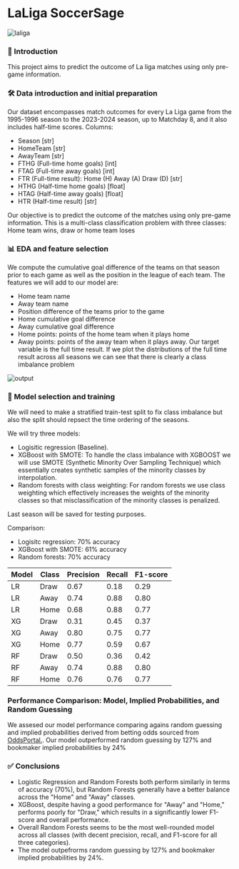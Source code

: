 # LaLiga SoccerSage
![laliga](https://github.com/user-attachments/assets/a5262f50-da17-4200-b74c-098e2aadeae4)

### 📖 Introduction
This project aims to predict the outcome of La liga matches using only pre-game information. 
### 🛠️ Data introduction and initial preparation
Our dataset encompasses match outcomes for every La Liga game from the 1995-1996 season to the 2023-2024 season, up to Matchday 8, and it also includes half-time scores.
Columns:
- Season [str]
- HomeTeam [str]
- AwayTeam [str]
- FTHG (Full-time home goals) [int]
- FTAG (Full-time away goals) [int]
- FTR (Full-time result): Home (H) Away (A) Draw (D) [str]
- HTHG (Half-time home goals) [float]
- HTAG (Half-time away goals) [float]
- HTR (Half-time result) [str]

Our objective is to predict the outcome of the matches using only pre-game information. This is a multi-class classification problem with three classes: Home team wins, draw or home team loses

### 📊 EDA and feature selection
We compute the cumulative goal difference of the teams on that season prior to each game as well as the position in the league of each team. The features we will add to our model are:
- Home team name
- Away team name
- Position difference of the teams prior to the game
- Home cumulative goal difference
- Away cumulative goal difference
- Home points: points of the home team when it plays home
- Away points: points of the away team when it plays away.
Our target variable is the full time result. If we plot the distributions of the full time result across all seasons we can see that there is clearly a class imbalance problem


![output](https://github.com/user-attachments/assets/ae65a67b-38ea-4478-9a89-45f8cea6cffd)

### 🔧 Model selection and training
We will need to make a stratified train-test split to fix class imbalance but also the split should repsect the time ordering of the seasons. 

We will try three models:
- Logisitic regression (Baseline).
- XGBoost with SMOTE: To handle the class imbalance with XGBOOST we will use SMOTE (Synthetic Minority Over Sampling Technique) which essentially creates synthetic samples of the minority classes by interpolation. 
- Random forests with class weighting: For random forests we use class weighting which effectively increases the weights of the minority classes so that misclassification of the minority classes is penalized.

Last season will be saved for testing purposes.

Comparison:
- Logisitc regression: 70% accuracy
- XGBoost with SMOTE: 61% accuracy
- Random forests: 70% accuracy

| Model | Class | Precision | Recall | F1-score |
|----------|----------|----------|----------|----------|
LR | Draw | 0.67 |0.18 | 0.29 |
LR | Away | 0.74 | 0.88 | 0.80 |
LR |Home | 0.68 | 0.88 | 0.77 |
XG | Draw | 0.31 |0.45 | 0.37 |
XG | Away | 0.80 | 0.75 | 0.77 |
XG |Home | 0.77 | 0.59 | 0.67 |
RF | Draw | 0.50 |0.36 | 0.42 |
RF | Away | 0.74 | 0.88 | 0.80 |
RF |Home | 0.76 | 0.76 | 0.77 |### XGBoost

### Performance Comparison: Model, Implied Probabilities, and Random Guessing

We assesed our model performance comparing agains random guessing and implied probabilities derived from betting odds sourced from [OddsPortal.](https://www.oddsportal.com/). Our model outperformed random guessing by 127% and bookmaker implied probabilities by 24%


### ✅ Conclusions

- Logistic Regression and Random Forests both perform similarly in terms of accuracy (70%), but Random Forests generally have a better balance across the "Home" and "Away" classes.
- XGBoost, despite having a good performance for "Away" and "Home," performs poorly for "Draw," which results in a significantly lower F1-score and overall performance.
- Overall Random Forests seems to be the most well-rounded model across all classes (with decent precision, recall, and F1-score for all three categories).
- The model outpefrorms random guessing by 127% and bookmaker implied probabilities by 24%.
